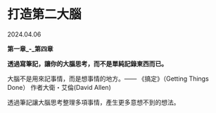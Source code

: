 # 打造第二大腦


2024.04.06

**第一章_-_第四章**

**透過寫筆記，讓你的大腦思考，而不是單純記錄東西而已。**

大腦不是用來記事情，而是想事情的地方。—— 《搞定》（Getting Things Done） 作者大衛・艾倫(David Allen)

透過筆記讓大腦思考整理多項事情，產生更多意想不到的想法。